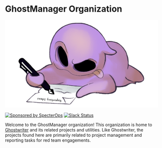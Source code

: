 GhostManager Organization
=========================
  
![GhostManager](img/banner.png)  
  
[![Sponsored by SpecterOps](https://img.shields.io/endpoint?url=https%3A%2F%2Fraw.githubusercontent.com%2Fspecterops%2F.github%2Fmain%2Fconfig%2Fshield.json&style=flat)](https://github.com/specterops#ghostwriter) [![Slack Status](https://img.shields.io/badge/Slack-%23ghostwriter-blueviolet?logo=slack)](https://join.slack.com/t/bloodhoundhq/shared_invite/zt-1tgq6ojd2-ixpx5nz9Wjtbhc3i8AVAWw)

Welcome to the GhostManager organization! This organization is home to [Ghostwriter](https://github.com/GhostManager/Ghostwriter)
and its related projects and utilities. Like Ghostwriter, the projects found here are primarily related to project management and
reporting tasks for red team engagements.


